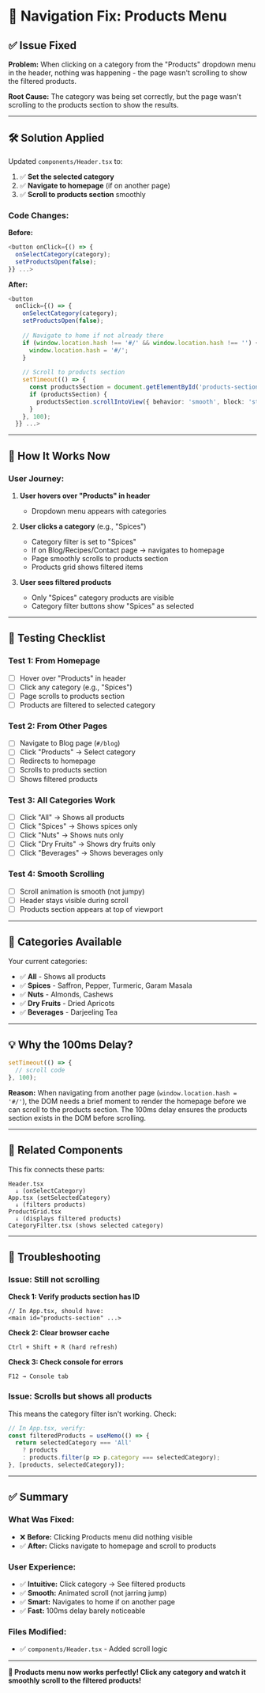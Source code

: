 # 🔧 Navigation Fix: Products Menu

## ✅ Issue Fixed

**Problem:** When clicking on a category from the "Products" dropdown menu in the header, nothing was happening - the page wasn't scrolling to show the filtered products.

**Root Cause:** The category was being set correctly, but the page wasn't scrolling to the products section to show the results.

---

## 🛠️ Solution Applied

Updated `components/Header.tsx` to:

1. ✅ **Set the selected category**
2. ✅ **Navigate to homepage** (if on another page)
3. ✅ **Scroll to products section** smoothly

### **Code Changes:**

**Before:**
```typescript
<button onClick={() => { 
  onSelectCategory(category); 
  setProductsOpen(false); 
}} ...>
```

**After:**
```typescript
<button 
  onClick={() => { 
    onSelectCategory(category); 
    setProductsOpen(false);
    
    // Navigate to home if not already there
    if (window.location.hash !== '#/' && window.location.hash !== '') {
      window.location.hash = '#/';
    }
    
    // Scroll to products section
    setTimeout(() => {
      const productsSection = document.getElementById('products-section');
      if (productsSection) {
        productsSection.scrollIntoView({ behavior: 'smooth', block: 'start' });
      }
    }, 100);
  }} ...>
```

---

## 🎯 How It Works Now

### **User Journey:**

1. **User hovers over "Products" in header**
   - Dropdown menu appears with categories

2. **User clicks a category** (e.g., "Spices")
   - Category filter is set to "Spices"
   - If on Blog/Recipes/Contact page → navigates to homepage
   - Page smoothly scrolls to products section
   - Products grid shows filtered items

3. **User sees filtered products**
   - Only "Spices" category products are visible
   - Category filter buttons show "Spices" as selected

---

## 🧪 Testing Checklist

### **Test 1: From Homepage**
- [ ] Hover over "Products" in header
- [ ] Click any category (e.g., "Spices")
- [ ] Page scrolls to products section
- [ ] Products are filtered to selected category

### **Test 2: From Other Pages**
- [ ] Navigate to Blog page (`#/blog`)
- [ ] Click "Products" → Select category
- [ ] Redirects to homepage
- [ ] Scrolls to products section
- [ ] Shows filtered products

### **Test 3: All Categories Work**
- [ ] Click "All" → Shows all products
- [ ] Click "Spices" → Shows spices only
- [ ] Click "Nuts" → Shows nuts only
- [ ] Click "Dry Fruits" → Shows dry fruits only
- [ ] Click "Beverages" → Shows beverages only

### **Test 4: Smooth Scrolling**
- [ ] Scroll animation is smooth (not jumpy)
- [ ] Header stays visible during scroll
- [ ] Products section appears at top of viewport

---

## 🎨 Categories Available

Your current categories:
- ✅ **All** - Shows all products
- ✅ **Spices** - Saffron, Pepper, Turmeric, Garam Masala
- ✅ **Nuts** - Almonds, Cashews
- ✅ **Dry Fruits** - Dried Apricots
- ✅ **Beverages** - Darjeeling Tea

---

## 💡 Why the 100ms Delay?

```typescript
setTimeout(() => {
  // scroll code
}, 100);
```

**Reason:** When navigating from another page (`window.location.hash = '#/'`), the DOM needs a brief moment to render the homepage before we can scroll to the products section. The 100ms delay ensures the products section exists in the DOM before scrolling.

---

## 🔄 Related Components

This fix connects these parts:

```
Header.tsx
  ↓ (onSelectCategory)
App.tsx (setSelectedCategory)
  ↓ (filters products)
ProductGrid.tsx
  ↓ (displays filtered products)
CategoryFilter.tsx (shows selected category)
```

---

## 🐛 Troubleshooting

### **Issue: Still not scrolling**

**Check 1: Verify products section has ID**
```tsx
// In App.tsx, should have:
<main id="products-section" ...>
```

**Check 2: Clear browser cache**
```
Ctrl + Shift + R (hard refresh)
```

**Check 3: Check console for errors**
```
F12 → Console tab
```

### **Issue: Scrolls but shows all products**

This means the category filter isn't working. Check:
```typescript
// In App.tsx, verify:
const filteredProducts = useMemo(() => {
  return selectedCategory === 'All' 
    ? products 
    : products.filter(p => p.category === selectedCategory);
}, [products, selectedCategory]);
```

---

## ✅ Summary

### **What Was Fixed:**
- ❌ **Before:** Clicking Products menu did nothing visible
- ✅ **After:** Clicks navigate to homepage and scroll to products

### **User Experience:**
- ✅ **Intuitive:** Click category → See filtered products
- ✅ **Smooth:** Animated scroll (not jarring jump)
- ✅ **Smart:** Navigates to home if on another page
- ✅ **Fast:** 100ms delay barely noticeable

### **Files Modified:**
- ✅ `components/Header.tsx` - Added scroll logic

---

**🎉 Products menu now works perfectly! Click any category and watch it smoothly scroll to the filtered products!**
